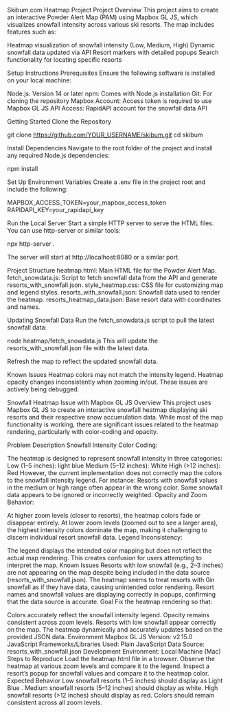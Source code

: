 Skibum.com Heatmap Project
Project Overview
This project aims to create an interactive Powder Alert Map (PAM) using Mapbox GL JS, which visualizes snowfall intensity across various ski resorts. The map includes features such as:

Heatmap visualization of snowfall intensity (Low, Medium, High)
Dynamic snowfall data updated via API
Resort markers with detailed popups
Search functionality for locating specific resorts


Setup Instructions
Prerequisites
Ensure the following software is installed on your local machine:

Node.js: Version 14 or later
npm: Comes with Node.js installation
Git: For cloning the repository
Mapbox Account: Access token is required to use Mapbox GL JS
API Access: RapidAPI account for the snowfall data API


Getting Started
Clone the Repository

git clone https://github.com/YOUR_USERNAME/skibum.git
cd skibum


Install Dependencies Navigate to the root folder of the project and install any required Node.js dependencies:

npm install


Set Up Environment Variables Create a .env file in the project root and include the following:

MAPBOX_ACCESS_TOKEN=your_mapbox_access_token
RAPIDAPI_KEY=your_rapidapi_key

Run the Local Server Start a simple HTTP server to serve the HTML files. You can use http-server or similar tools:

npx http-server .

The server will start at http://localhost:8080 or a similar port.

Project Structure
heatmap.html: Main HTML file for the Powder Alert Map.
fetch_snowdata.js: Script to fetch snowfall data from the API and generate resorts_with_snowfall.json.
style_heatmap.css: CSS file for customizing map and legend styles.
resorts_with_snowfall.json: Snowfall data used to render the heatmap.
resorts_heatmap_data.json: Base resort data with coordinates and names.


Updating Snowfall Data
Run the fetch_snowdata.js script to pull the latest snowfall data:

node heatmap/fetch_snowdata.js
This will update the resorts_with_snowfall.json file with the latest data.

Refresh the map to reflect the updated snowfall data.

Known Issues
Heatmap colors may not match the intensity legend.
Heatmap opacity changes inconsistently when zooming in/out.
These issues are actively being debugged.


Snowfall Heatmap Issue with Mapbox GL JS
Overview
This project uses Mapbox GL JS to create an interactive snowfall heatmap displaying ski resorts and their respective snow accumulation data. While most of the map functionality is working, there are significant issues related to the heatmap rendering, particularly with color-coding and opacity.

Problem Description
Snowfall Intensity Color Coding:

The heatmap is designed to represent snowfall intensity in three categories:
Low (1–5 inches): light blue
Medium (5–12 inches): White
High (>12 inches): Red
However, the current implementation does not correctly map the colors to the snowfall intensity legend. For instance:
Resorts with snowfall values in the medium or high range often appear in the wrong color.
Some snowfall data appears to be ignored or incorrectly weighted.
Opacity and Zoom Behavior:

At higher zoom levels (closer to resorts), the heatmap colors fade or disappear entirely.
At lower zoom levels (zoomed out to see a larger area), the highest intensity colors dominate the map, making it challenging to discern individual resort snowfall data.
Legend Inconsistency:

The legend displays the intended color mapping but does not reflect the actual map rendering. This creates confusion for users attempting to interpret the map.
Known Issues
Resorts with low snowfall (e.g., 2–3 inches) are not appearing on the map despite being included in the data source (resorts_with_snowfall.json).
The heatmap seems to treat resorts with 0in snowfall as if they have data, causing unintended color rendering.
Resort names and snowfall values are displaying correctly in popups, confirming that the data source is accurate.
Goal
Fix the heatmap rendering so that:

Colors accurately reflect the snowfall intensity legend.
Opacity remains consistent across zoom levels.
Resorts with low snowfall appear correctly on the map.
The heatmap dynamically and accurately updates based on the provided JSON data.
Environment
Mapbox GL JS Version: v2.15.0
JavaScript Frameworks/Libraries Used: Plain JavaScript
Data Source: resorts_with_snowfall.json
Development Environment: Local Machine (Mac)
Steps to Reproduce
Load the heatmap.html file in a browser.
Observe the heatmap at various zoom levels and compare it to the legend.
Inspect a resort’s popup for snowfall values and compare it to the heatmap color.
Expected Behavior
Low snowfall resorts (1–5 inches) should display as Light Blue  .
Medium snowfall resorts (5–12 inches) should display as white.
High snowfall resorts (>12 inches) should display as red.
Colors should remain consistent across all zoom levels.
